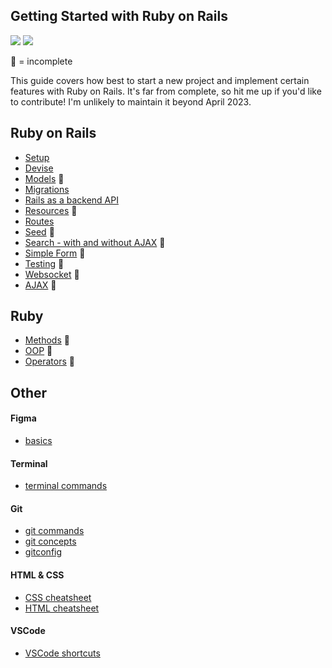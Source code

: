 <div id="top"></div>

## Getting Started with Ruby on Rails

<p align="left">
  <!-- version -->
  <img src='https://badgen.net/badge/Ruby/v3.1.2/blue' />
  <img src='https://badgen.net/badge/Rails/v7.1.0/blue' />
</p>

🚧 = incomplete <br>

This guide covers how best to start a new project and implement certain features with Ruby on Rails. It's far from complete, so hit me up if you'd like to contribute! I'm unlikely to maintain it beyond April 2023.

## Ruby on Rails
- [Setup](/setup.md)
- [Devise](/rails/devise.md)
- [Models](/rails/models.md) 🚧
- [Migrations](/rails/migrations.md)
- [Rails as a backend API](/rails/react.md)
- [Resources](/rails/resources.md) 🚧
- [Routes](/rails/routes.md)
- [Seed](/rails/seed.md) 🚧
- [Search - with and without AJAX](/rails/search.md) 🚧
- [Simple Form](/rails/simple.md) 🚧
- [Testing](/rails/testing.md) 🚧
- [Websocket](/rails/websocket.md) 🚧
- [AJAX](/rails/ajax.md) 🚧
<!-- ~~[Views](rails/views.md)~~
- ~~[Debugging](rails/debug.md)~~
- ~~[Forms](rails/forms.md)~~
- ~~[RSpec](rails/rspec.md)~~
- ~~[Style Guide](rails/style.md)~~
- ~~[AJAX](rails/ajax.md)~~ -->

## Ruby
- [Methods](/ruby/methods.md) 🚧
- [OOP](/ruby/oop.md) 🚧
- [Operators](/ruby/operators.md) 🚧

## Other

#### Figma
- [basics](/other/figma.md)

#### Terminal
- [terminal commands](/other/terminal.md)

#### Git
- [git commands](/other/git.md)
- [git concepts](/other/concepts.md)
- [gitconfig](/other/gitconfig.md)

#### HTML & CSS
- [CSS cheatsheet](/other/css.md)
- [HTML cheatsheet](/other/html.md)

#### VSCode
- [VSCode shortcuts](/other/vscode.md)

<!--
<p align="center">
  <img src="https://visitor-badge.laobi.icu/badge?page_id=adrianHards/rails-guide" id="counter">
</p>


[Back to Basics: HTTP Requests in Rails Apps](https://thoughtbot.com/blog/back-to-basics-http-requests)

https://thoughtbot.com/upcase/videos/apis-http-json

[Adding Routes to a Rails API](https://www.learnhowtoprogram.com/ruby-and-rails/building-an-api/adding-routes-to-a-rails-api)

https://medium.com/podiihq/understanding-rails-routes-and-restful-design-a192d64cbbb5
[Routing in Rails · Codegram](https://www.codegram.com/blog/routing-in-rails/)
-->

